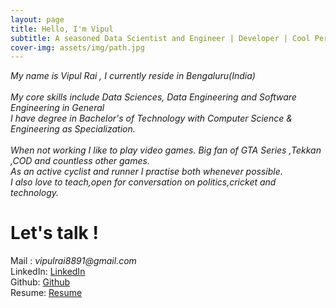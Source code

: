 ```yaml
---
layout: page
title: Hello, I'm Vipul
subtitle: A seasoned Data Scientist and Engineer | Developer | Cool Person to hangout with
cover-img: assets/img/path.jpg
---
```


_My name is Vipul Rai , I currently reside in Bengaluru(India)<br><br>
My core skills include Data Sciences, Data Engineering and Software Engineering in General<br>
I have degree in Bachelor's of Technology with Computer Science & Engineering as Specialization.<br><br>
When not working I like to play video games. Big fan of GTA Series ,Tekkan ,COD and countless other games.<br>
As an active cyclist and runner I practise both whenever possible.<br>
I also love to teach,open for conversation on politics,cricket and technology._

# Let's talk !

Mail : _vipulrai8891@gmail.com_<br>
LinkedIn: [LinkedIn](https://in.linkedin.com/in/vipulrai "LinkedIn Profile")<br>
Github: [Github](https://github.com/vipulrai91)<br>
Resume: [Resume](https://vipulrai91.github.io/resume/)
